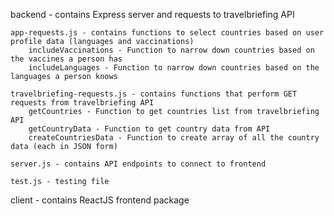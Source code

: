 backend - contains Express server and requests to travelbriefing API

    app-requests.js - contains functions to select countries based on user profile data (languages and vaccinations)
        includeVaccinations - Function to narrow down countries based on the vaccines a person has
        includeLanguages - Function to narrow down countries based on the languages a person knows

    travelbriefing-requests.js - contains functions that perform GET requests from travelbriefing API
        getCountries - Function to get countries list from travelbriefing API
        getCountryData - Function to get country data from API
        createCountriesData - Function to create array of all the country data (each in JSON form)
    
    server.js - contains API endpoints to connect to frontend

    test.js - testing file

client - contains ReactJS frontend package